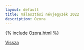 ```yaml
---
layout: default
title: Választási névjegyzék 2022
description: Ozora
---
```


{% include Ozora.html %}

[Vissza](./)